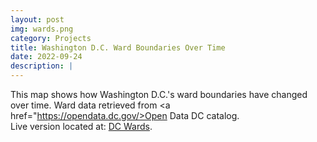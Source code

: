 ```yaml
---
layout: post
img: wards.png
category: Projects
title: Washington D.C. Ward Boundaries Over Time
date: 2022-09-24
description: |
---
```

This map shows how Washington D.C.'s ward boundaries have changed over time. Ward data retrieved from <a href="https://opendata.dc.gov/>Open Data DC catalog</a>. 
<br>
Live version located at: <a href="https://www.patrick-leonard.com/DCWards/">DC Wards</a>.
